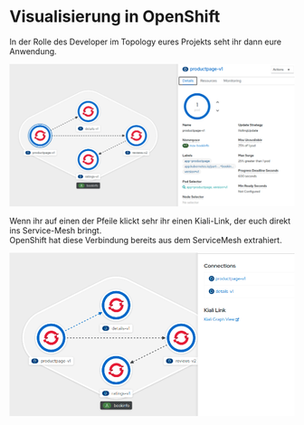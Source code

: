 # Visualisierung in OpenShift

In der Rolle des Developer im Topology eures Projekts seht ihr dann eure Anwendung.

![](../../../.gitbook/assets/image%20%2892%29.png)

Wenn ihr auf einen der Pfeile klickt sehr ihr einen Kiali-Link, der euch direkt ins Service-Mesh bringt.   
OpenShift hat diese Verbindung bereits aus dem ServiceMesh extrahiert.

![](../../../.gitbook/assets/image%20%28122%29.png)


